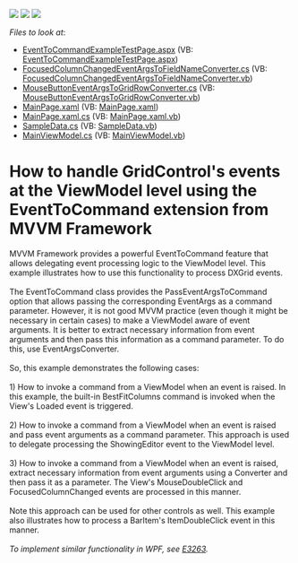 <!-- default badges list -->
![](https://img.shields.io/endpoint?url=https://codecentral.devexpress.com/api/v1/VersionRange/128641466/14.1.7%2B)
[![](https://img.shields.io/badge/Open_in_DevExpress_Support_Center-FF7200?style=flat-square&logo=DevExpress&logoColor=white)](https://supportcenter.devexpress.com/ticket/details/T245878)
[![](https://img.shields.io/badge/📖_How_to_use_DevExpress_Examples-e9f6fc?style=flat-square)](https://docs.devexpress.com/GeneralInformation/403183)
<!-- default badges end -->
<!-- default file list -->
*Files to look at*:

* [EventToCommandExampleTestPage.aspx](./CS/EventToCommandExample.Web/EventToCommandExampleTestPage.aspx) (VB: [EventToCommandExampleTestPage.aspx](./VB/EventToCommandExample.Web/EventToCommandExampleTestPage.aspx))
* [FocusedColumnChangedEventArgsToFieldNameConverter.cs](./CS/EventToCommandExample/Converters/FocusedColumnChangedEventArgsToFieldNameConverter.cs) (VB: [FocusedColumnChangedEventArgsToFieldNameConverter.vb](./VB/EventToCommandExample/Converters/FocusedColumnChangedEventArgsToFieldNameConverter.vb))
* [MouseButtonEventArgsToGridRowConverter.cs](./CS/EventToCommandExample/Converters/MouseButtonEventArgsToGridRowConverter.cs) (VB: [MouseButtonEventArgsToGridRowConverter.vb](./VB/EventToCommandExample/Converters/MouseButtonEventArgsToGridRowConverter.vb))
* [MainPage.xaml](./CS/EventToCommandExample/MainPage.xaml) (VB: [MainPage.xaml](./VB/EventToCommandExample/MainPage.xaml))
* [MainPage.xaml.cs](./CS/EventToCommandExample/MainPage.xaml.cs) (VB: [MainPage.xaml.vb](./VB/EventToCommandExample/MainPage.xaml.vb))
* [SampleData.cs](./CS/EventToCommandExample/Modules/SampleData.cs) (VB: [SampleData.vb](./VB/EventToCommandExample/Modules/SampleData.vb))
* [MainViewModel.cs](./CS/EventToCommandExample/ViewModels/MainViewModel.cs) (VB: [MainViewModel.vb](./VB/EventToCommandExample/ViewModels/MainViewModel.vb))
<!-- default file list end -->
# How to handle GridControl's events at the ViewModel level using the EventToCommand extension from MVVM Framework


MVVM Framework provides a powerful EventToCommand feature that allows delegating event processing logic to the ViewModel level. This example illustrates how to use this functionality to process DXGrid events.<br /><br />The EventToCommand class provides the PassEventArgsToCommand option that allows passing the corresponding EventArgs as a command parameter. However, it is not good MVVM practice (even though it might be necessary in certain cases) to make a ViewModel aware of event arguments. It is better to extract necessary information from event arguments and then pass this information as a command parameter. To do this, use EventArgsConverter.<br /><br />So, this example demonstrates the following cases:<br /><br />1) How to invoke a command from a ViewModel when an event is raised. In this example, the built-in BestFitColumns command is invoked when the View's Loaded event is triggered.<br /><br />2) How to invoke a command from a ViewModel when an event is raised and pass event arguments as a command parameter. This approach is used to delegate processing the ShowingEditor event to the ViewModel level.<br /><br />3) How to invoke a command from a ViewModel when an event is raised, extract necessary information from event arguments using a Converter and then pass it as a parameter. The View's MouseDoubleClick and FocusedColumnChanged events are processed in this manner.<br /><br />Note this approach can be used for other controls as well. This example also illustrates how to process a BarItem's ItemDoubleClick event in this manner.<br /><br /><em>To implement similar functionality in WPF, see <a href="https://www.devexpress.com/Support/Center/p/E3263">E3263</a>.</em>

<br/>


